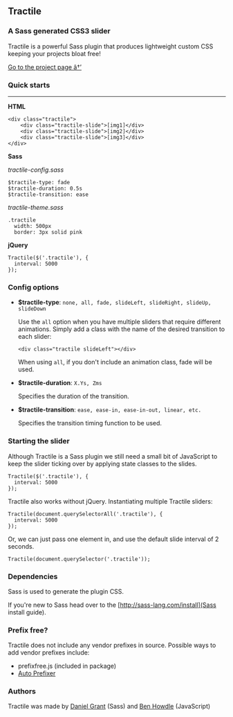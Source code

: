 ## Tractile
### A Sass generated CSS3 slider

Tractile is a powerful Sass plugin that produces lightweight custom CSS keeping your projects bloat free!

[Go to the project page â†’](http://danielgrant.im/tractile/)


### Quick starts


---


**HTML**

    <div class="tractile">
        <div class="tractile-slide">[img1]</div>
        <div class="tractile-slide">[img2]</div>
        <div class="tractile-slide">[img3]</div>
    </div>
    
**Sass** 

*tractile-config.sass*
```
$tractile-type: fade
$tractile-duration: 0.5s
$tractile-transition: ease
```

*tractile-theme.sass*
```
.tractile
  width: 500px
  border: 3px solid pink
```

**jQuery**

    Tractile($('.tractile'), {
      interval: 5000
    });
  
  
### Config options

 * **$tractile-type**: `none, all, fade, slideLeft, slideRight, slideUp, slideDown`

    Use the `all` option when you have multiple sliders that require different animations. Simply add a class with the name of the desired transition to each slider: 

    `<div class="tractile slideLeft"></div>`

    When using `all`, if you don't include an animation class, fade will be used.


 * **$tractile-duration**: `X.Ys, Zms`

    Specifies the duration of the transition.

 * **$tractile-transition**: `ease, ease-in, ease-in-out, linear, etc.`

    Specifies the transition timing function to be used.



  
### Starting the slider

Although Tractile is a Sass plugin we still need a small bit of JavaScript to keep the slider ticking over by applying state classes to the slides.


```
Tractile($('.tractile'), {
  interval: 5000
});
```

Tractile also works without jQuery. Instantiating multiple Tractile sliders:
  
    Tractile(document.querySelectorAll('.tractile'), {
      interval: 5000
    });
  

Or, we can just pass one element in, and use the default slide interval of 2 seconds.

    Tractile(document.querySelector('.tractile'));
    
    
### Dependencies

Sass is used to generate the plugin CSS.

If you're new to Sass head over to the [http://sass-lang.com/install](Sass install guide).


### Prefix free?

Tractile does not include any vendor prefixes in source. Possible ways to add vendor prefixes include:

 * prefixfree.js (included in package)
 * [Auto Prefixer](https://github.com/ai/autoprefixer)
 
 
### Authors

Tractile was made by [Daniel Grant](https://twitter.com/danieljohngrant) (Sass) and [Ben Howdle](https://twitter.com/benhowdle) (JavaScript)
